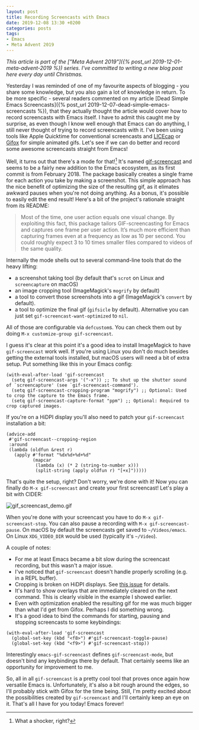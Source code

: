 ```yaml
---
layout: post
title: Recording Screencasts with Emacs
date: 2019-12-08 13:30 +0200
categories: posts
tags:
- Emacs
- Meta Advent 2019
---
```


*This article is part of the ["Meta Advent 2019"]({% post_url 2019-12-01-meta-advent-2019 %}) series. I've committed to writing
a new blog post here every day until Christmas.*

Yesterday I was reminded of one of my favourite aspects of blogging - you share
some knowledge, but you also gain a lot of knowledge in return. To be more
specific - several readers commented on my article [Dead Simple Emacs
Screencasts]({% post_url 2019-12-07-dead-simple-emacs-screencasts %}), that they
actually thought the article would cover how to record screencasts with Emacs
itself.  I have to admit this caught me by surprise, as even though I know well
enough that Emacs can do anything, I still never thought of trying to record
screencasts with it. I've been using tools like Apple Quicktime for conventional
screencasts and [LICEcap](https://www.cockos.com/licecap/) or
[Gifox](https://gifox.io/) for simple animated gifs. Let's see if we can do
better and record some awesome screencasts straight from Emacs!

<!--more-->

Well, it turns out that there's a mode for that![^1] It's named
[gif-screencast](https://gitlab.com/ambrevar/emacs-gif-screencast) and seems to
be a fairly new addition to the Emacs ecosystem, as its first commit is from
February 2018.  The package basically creates a single frame for each action you
take by making a screenshot. This simple approach has the nice benefit of
optimizing the size of the resulting gif, as it elimates awkward pauses when
you're not doing anything. As a bonus, it's possible to easily edit the end
result!  Here's a bit of the project's rationale straight from its README:

> Most of the time, one user action equals one visual change.  By exploiting this
> fact, this package tailors GIF-screencasting for Emacs and captures one frame
> per user action.  It’s much more efficient than capturing frames even at a
> frequency as low as 10 per second.  You could roughly expect 3 to 10 times
> smaller files compared to videos of the same quality.

Internally the mode shells out to several command-line tools that do the heavy lifting:

* a screenshot taking tool (by default that's `scrot` on Linux and `screencapture` on macOS)
* an image cropping tool (ImageMagick's `mogrify` by default)
* a tool to convert those screenshots into a gif (ImageMagick's `convert` by default).
* a tool to optimize the final gif (`gifsicle` by default). Alternative you can
just set `gif-screencast-want-optimized` to `nil`.

All of those are configurable via `defcustom`s. You can check them out by doing `M-x customize-group gif-screencast`.

I guess it's clear at this point it's a good idea to install ImageMagick to have `gif-screencast` work well.
If you're using Linux you don't do much besides getting the external tools installed, but macOS users will need a bit of extra
setup. Put something like this in your Emacs config:

``` emacs-lisp
(with-eval-after-load 'gif-screencast
  (setq gif-screencast-args '("-x")) ;; To shut up the shutter sound of `screencapture' (see `gif-screencast-command').
  (setq gif-screencast-cropping-program "mogrify") ;; Optional: Used to crop the capture to the Emacs frame.
  (setq gif-screencast-capture-format "ppm") ;; Optional: Required to crop captured images.
```

If you're on a HiDPI display you'll also need to patch your `gif-screencast` installation a bit:

``` emacs-lisp
(advice-add
 #'gif-screencast--cropping-region
 :around
 (lambda (oldfun &rest r)
   (apply #'format "%dx%d+%d+%d"
          (mapcar
           (lambda (x) (* 2 (string-to-number x)))
           (split-string (apply oldfun r) "[+x]")))))
```

That's quite the setup, right? Don't worry, we're done with it!
Now you can finally do `M-x gif-screencast` and create your first screencast! Let's play a bit with CIDER:

![gif_screencast_demo.gif](/assets/images/gif_screencast_demo.gif)

When you're done with your screencast you have to do `M-x
gif-screencast-stop`. You can also pause a recording with `M-x
gif-screencast-pause`.  On macOS by default the screencasts get saved to
`~/Videos/emacs`. On Linux `XDG_VIDEO_DIR` would be used (typically it's
`~/Video`).

A couple of notes:

* For me at least Emacs became a bit slow during the screencast recording, but this wasn't a major issue.
* I've noticed that `gif-screencast` doesn't handle properly scrolling (e.g. in a REPL buffer).
* Cropping is broken on HiDPI displays. See [this issue](https://gitlab.com/ambrevar/emacs-gif-screencast/issues/14) for details.
* It's hard to show overlays that are immediately cleared on the next command. This is clearly visible in the example I showed earlier.
* Even with optimization enabled the resulting gif for me was much bigger than what I'd get from Gifox. Perhaps I did something
wrong.
* It's a good idea to bind the commands for starting, pausing and stopping screencasts to some keybindings:

``` emacs-lisp
(with-eval-after-load 'gif-screencast
  (global-set-key (kbd "<f8>") #'gif-screencast-toggle-pause)
  (global-set-key (kbd "<f9>") #'gif-screencast-stop))
```

Interestingly `emacs-gif-screencast` defines `gif-screencast-mode`, but doesn't bind any keybindings there
by default. That certainly seems like an opportunity for improvement to me.

So, all in all `gif-screencast` is a pretty cool tool that proves once again how versatile Emacs is.
Unfortunately, it's also a bit rough around the edges, so I'll probably stick with Gifox for the time being.
Still, I'm pretty excited about the possibilities created by `gif-screencast` and I'll certainly keep an eye on it.
That's all I have for you today! Emacs forever!

[^1]: What a shocker, right?
